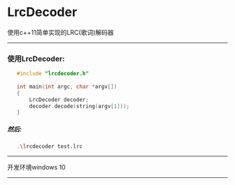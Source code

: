 ﻿# LrcDecoder

  使用c++11简单实现的LRC(歌词)解码器

------

### 使用LrcDecoder:

 ```c++
    #include "lrcdecoder.h"
    
    int main(int argc, char *argv[])
    {
        LrcDecoder decoder;
        decoder.decode(string(argv[1]));
    }
 ```
##### 然后:
 ```sh
    .\lrcdecoder test.lrc
 ```
------

  开发环境windows 10

------